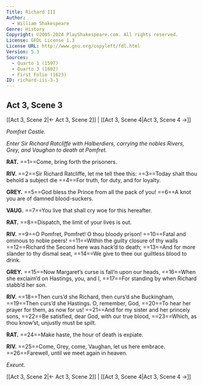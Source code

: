 ```yaml
---
Title: Richard III
Author: 
  - William Shakespeare
Genre: History
Copyright: ©2005-2024 PlayShakespeare.com. All rights reserved.
License: GFDL License 1.3
License URL: http://www.gnu.org/copyleft/fdl.html
Version: 5.3
Sources:
  - Quarto 1 (1597)
  - Quarto 3 (1602)
  - First Folio (1623)
ID: richard-iii-3-3
---
```


## Act 3, Scene 3
[[Act 3, Scene 2|← Act 3, Scene 2]] | [[Act 3, Scene 4|Act 3, Scene 4 →]]

*Pomfret Castle.*

*Enter Sir Richard Ratcliffe with Halberdiers, carrying the nobles Rivers, Grey, and Vaughan to death at Pomfret.*

**RAT.**
==1==Come, bring forth the prisoners.

**RIV.**
==2==Sir Richard Ratcliffe, let me tell thee this:
==3==Today shalt thou behold a subject die
==4==For truth, for duty, and for loyalty.

**GREY.**
==5==God bless the Prince from all the pack of you!
==6==A knot you are of damned blood-suckers.

**VAUG.**
==7==You live that shall cry woe for this hereafter.

**RAT.**
==8==Dispatch, the limit of your lives is out.

**RIV.**
==9==O Pomfret, Pomfret! O thou bloody prison!
==10==Fatal and ominous to noble peers!
==11==Within the guilty closure of thy walls
==12==Richard the Second here was hack’d to death;
==13==And for more slander to thy dismal seat,
==14==We give to thee our guiltless blood to drink.

**GREY.**
==15==Now Margaret’s curse is fall’n upon our heads,
==16==When she exclaim’d on Hastings, you, and I,
==17==For standing by when Richard stabb’d her son.

**RIV.**
==18==Then curs’d she Richard, then curs’d she Buckingham,
==19==Then curs’d she Hastings. O, remember, God,
==20==To hear her prayer for them, as now for us!
==21==And for my sister and her princely sons,
==22==Be satisfied, dear God, with our true blood,
==23==Which, as thou know’st, unjustly must be spilt.

**RAT.**
==24==Make haste, the hour of death is expiate.

**RIV.**
==25==Come, Grey, come, Vaughan, let us here embrace.
==26==Farewell, until we meet again in heaven.

*Exeunt.*

[[Act 3, Scene 2|← Act 3, Scene 2]] | [[Act 3, Scene 4|Act 3, Scene 4 →]]